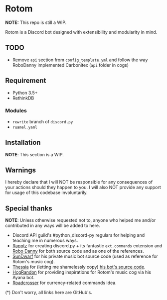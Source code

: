 # Rotom
**NOTE:** This repo is still a WIP.

Rotom is a Discord bot designed with extensibility and modularity in mind.

## TODO

- Remove `api` section from `config_template.yml` and follow the way RoboDanny implemented Carbonitex (`api` folder in cogs)

## Requirement

- Python 3.5+
- RethinkDB

### Modules

- `rewrite` branch of `discord.py`
- `ruamel.yaml`

## Installation

**NOTE**: This section is a WIP.

## Warnings

I hereby declare that I will NOT be responsible for any consequences of your actions should they happen to you. I will also NOT provide any support for usage of this codebase involuntarily.

## Special thanks

**NOTE**: Unless otherwise requested not to, anyone who helped me and/or contributed in any ways will be added to here.

- Discord API guild's #python_discord-py regulars for helping and teaching me in numerous ways.
- [Rapptz](https://github.com/Rapptz) for creating discord.py + its fantastic `ext.commands` extension and [Robo Danny](https://github.com/Rapptz/RoboDanny) for both source code and as one of the references.
- [SunDwarf](https://github.com/SunDwarf) for his private music bot source code (used as reference for Rotom's music cog).
- [Thessia](https://github.com/Thessia) for (letting me shamelessly copy) [his bot's source code](https://github.com/Thessia/Liara).
- [HcgRandon](https://github.com/hcgrandon) for providing inspirations for Rotom's music cog via his Ayana bot.
- [Roadcrosser](https://github.com/Roadcrosser) for currency-related commands idea.

(*) Don't worry, all links here are GitHub's.
